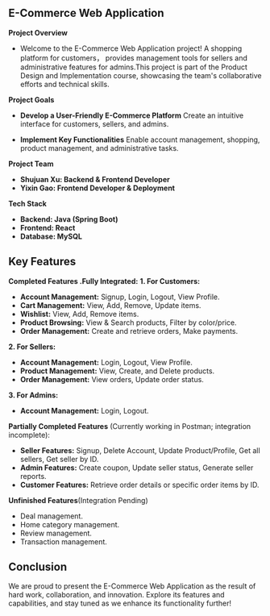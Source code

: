 ## E-Commerce Web Application
**Project Overview**
- Welcome to the E-Commerce Web Application project! A shopping platform for customers， provides management tools for sellers and administrative features for admins.This project is part of the Product Design and Implementation course, showcasing the team's collaborative efforts and technical skills.

**Project Goals**
- **Develop a User-Friendly E-Commerce Platform**
Create an intuitive interface for customers, sellers, and admins.

- **Implement Key Functionalities**
Enable account management, shopping, product management, and administrative tasks.

**Project Team**
- **Shujuan Xu: Backend & Frontend Developer**
- **Yixin Gao: Frontend Developer & Deployment**


**Tech Stack**
- **Backend: Java (Spring Boot)**
- **Frontend: React**
- **Database: MySQL**

## Key Features 
**Completed Features .Fully Integrated:**
**1. For Customers:**
- **Account Management:** Signup, Login, Logout, View Profile.
- **Cart Management:** View, Add, Remove, Update items.
-  **Wishlist:** View, Add, Remove items.
- **Product Browsing:** View & Search products, Filter by color/price.
- **Order Management:** Create and retrieve orders, Make payments.

**2. For Sellers:**
- **Account Management:** Login, Logout, View Profile.
- **Product Management:** View, Create, and Delete products.
- **Order Management:** View orders, Update order status.

**3. For Admins:**
- **Account Management:** Login, Logout.


**Partially Completed Features**
(Currently working in Postman; integration incomplete):
- **Seller Features:** Signup, Delete Account, Update Product/Profile, Get all sellers, Get seller by ID.
- **Admin Features:** Create coupon, Update seller status, Generate seller reports.
- **Customer Features:** Retrieve order details or specific order items by ID.

**Unfinished Features**(Integration Pending)
- Deal management.
- Home category management.
- Review management.
- Transaction management.


## Conclusion
We are proud to present the E-Commerce Web Application as the result of hard work, collaboration, and innovation. Explore its features and capabilities, and stay tuned as we enhance its functionality further!

